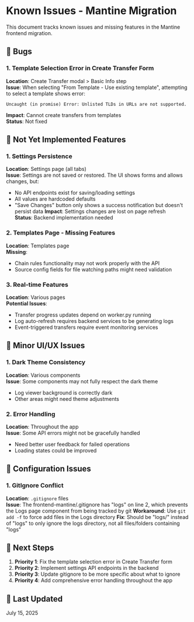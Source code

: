 # Known Issues - Mantine Migration

This document tracks known issues and missing features in the Mantine frontend migration.

## 🐛 Bugs

### 1. Template Selection Error in Create Transfer Form
**Location**: Create Transfer modal > Basic Info step  
**Issue**: When selecting "From Template - Use existing template", attempting to select a template shows error:
```
Uncaught (in promise) Error: Unlisted TLDs in URLs are not supported.
```
**Impact**: Cannot create transfers from templates  
**Status**: Not fixed

## 🚧 Not Yet Implemented Features

### 1. Settings Persistence
**Location**: Settings page (all tabs)  
**Issue**: Settings are not saved or restored. The UI shows forms and allows changes, but:
- No API endpoints exist for saving/loading settings
- All values are hardcoded defaults
- "Save Changes" button only shows a success notification but doesn't persist data
**Impact**: Settings changes are lost on page refresh  
**Status**: Backend implementation needed

### 2. Templates Page - Missing Features
**Location**: Templates page  
**Missing**:
- Chain rules functionality may not work properly with the API
- Source config fields for file watching paths might need validation

### 3. Real-time Features
**Location**: Various pages  
**Potential Issues**:
- Transfer progress updates depend on worker.py running
- Log auto-refresh requires backend services to be generating logs
- Event-triggered transfers require event monitoring services

## 📝 Minor UI/UX Issues

### 1. Dark Theme Consistency
**Location**: Various components  
**Issue**: Some components may not fully respect the dark theme
- Log viewer background is correctly dark
- Other areas might need theme adjustments

### 2. Error Handling
**Location**: Throughout the app  
**Issue**: Some API errors might not be gracefully handled
- Need better user feedback for failed operations
- Loading states could be improved

## 🔧 Configuration Issues

### 1. GitIgnore Conflict
**Location**: `.gitignore` files  
**Issue**: The frontend-mantine/.gitignore has "logs" on line 2, which prevents the Logs page component from being tracked by git
**Workaround**: Use `git add -f` to force add files in the Logs directory
**Fix**: Should be "logs/" instead of "logs" to only ignore the logs directory, not all files/folders containing "logs"

## 🎯 Next Steps

1. **Priority 1**: Fix the template selection error in Create Transfer form
2. **Priority 2**: Implement settings API endpoints in the backend
3. **Priority 3**: Update gitignore to be more specific about what to ignore
4. **Priority 4**: Add comprehensive error handling throughout the app

## 📅 Last Updated
July 15, 2025